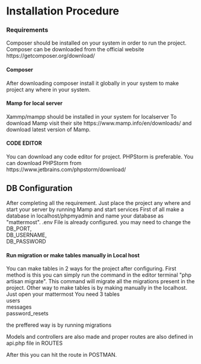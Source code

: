 
<h1> Installation Procedure</h1>

<h3>Requirements</h3>
Composer should be installed on your system in order to run the project. 
Composer can be downloaded from the official website https://getcomposer.org/download/
<h4>Composer</h4>
After downloading composer install it globally in your system to make project any where 
in your system. 
<h4>Mamp for local server</h4>
Xammp/mampp should be installed in your system for localserver
To download Mamp visit their site https://www.mamp.info/en/downloads/ and download 
latest version of Mamp.

<h4>CODE EDITOR</h4>
You can download any code editor for project. PHPStorm is preferable.
You can download PHPStorm from https://www.jetbrains.com/phpstorm/download/

<h2>DB Configuration</h2>
After completing all the requirement. Just place the project any where and 
start your server by running Mamp and start services
First of all make a database in localhost/phpmyadmin and name your 
database as "mattermost".
.env File is already configured. you may need to change the <br>
DB_PORT, <br>
DB_USERNAME, <br>
DB_PASSWORD<br>
<h4>Run migration or make tables manually in  Local host</h4>
You can make tables in 2 ways for the project after configuring. First method 
is this you can simply run the command in the editor terminal "php artisan migrate". 
This command will migrate all the migrations present in the project. 
Other way to make tables is by making manually in the localhost. Just open your mattermost
You need 3 tables <br>
users<br>
messages<br>
password_resets <br>

the preffered way is by running migrations <br>

Models and controllers are also made and proper routes are also defined in
api.php file in ROUTES

After this you can hit the route in POSTMAN.
